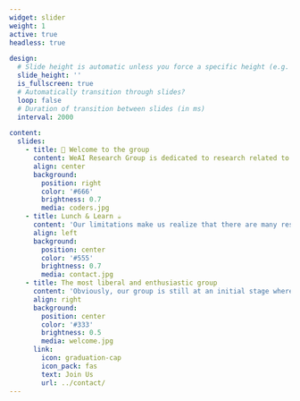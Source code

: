 ```yaml
---
widget: slider
weight: 1
active: true
headless: true

design:
  # Slide height is automatic unless you force a specific height (e.g. '400px')
  slide_height: ''
  is_fullscreen: true
  # Automatically transition through slides?
  loop: false
  # Duration of transition between slides (in ms)
  interval: 2000

content:
  slides:
    - title: 👋 Welcome to the group
      content: WeAI Research Group is dedicated to research related to artificial intelligence. As a start-up research group, we do not have sufficient computing resources, technical reserves, or financial support. However, this does not prevent us from loving AI research. 
      align: center
      background:
        position: right
        color: '#666'
        brightness: 0.7
        media: coders.jpg
    - title: Lunch & Learn ☕️
      content: 'Our limitations make us realize that there are many researchers who are also interested in AI research but who also face the dilemma of inadequate support. Therefore, our group was established to pursue the following goals. First, we are committed to researching and promoting AI technologies that are applicable to low hardware conditions. Secondly, we hope to create a technological communication platform to start timely communication with our peers. Finally, we welcome you to join our group and expand the boundaries of technology applications together.'
      align: left
      background:
        position: center
        color: '#555'
        brightness: 0.7
        media: contact.jpg
    - title: The most liberal and enthusiastic group
      content: 'Obviously, our group is still at an initial stage where we can only produce simple models and publish simple journal and conference papers. However, we will keep our hobby of AI alive and well. Whether you are an expert, a student, or even an amateur, we look forward to talking with you!'
      align: right
      background:
        position: center
        color: '#333'
        brightness: 0.5
        media: welcome.jpg
      link:
        icon: graduation-cap
        icon_pack: fas
        text: Join Us
        url: ../contact/
---
```


